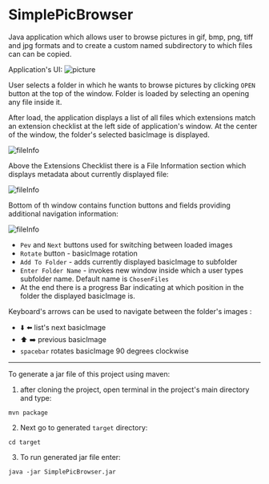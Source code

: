# SimplePicBrowser
Java application which allows user to browse pictures in gif, bmp, png, tiff and jpg formats and to create a custom named 
subdirectory to which files can can be copied. 

Application's UI:
![picture](https://sc-cdn.scaleengine.net/i/bd7435efa73646cb13cb9851bb93462e1.png)


User selects a folder in which he wants to browse pictures by clicking `OPEN` 
 button at the top of the window. Folder is loaded by selecting an opening any file inside it. 
 
 After load, the application displays a list of all files which extensions match an extension checklist at the left side of 
 application's window. At the center of the window, the folder's selected basicImage is displayed.
 
 ![fileInfo](https://sc-cdn.scaleengine.net/i/8d08b3251ea1a31baaa10d3e3b0317b81.png)
   
  
  Above the Extensions Checklist there is a File Information section which displays metadata about currently displayed file:
  
  ![fileInfo](https://sc-cdn.scaleengine.net/i/e2f1bbeaa8cad9dee4ecb70a07c592ad4.png)
  
  
  Bottom of th window contains function buttons and fields providing additional navigation information:
  
  ![fileInfo](https://sc-cdn.scaleengine.net/i/99abe815b80bf1f8dac49dcd620ccfde.png)
  
  * `Pev` and `Next` buttons used for switching between loaded images
  * `Rotate` button - basicImage rotation
  * `Add To Folder` - adds currently displayed basicImage to subfolder
  * `Enter Folder Name` - invokes new window inside which a user types subfolder name. 
  Default name is `ChosenFiles`
  * At the end there is a progress Bar indicating at which position in the folder the displayed basicImage is.
    
  
 Keyboard's arrows can be used to navigate between the folder's images :
 
 * :arrow_down: :arrow_left: list's next basicImage
 * :arrow_up: :arrow_right: previous basicImage
 * `spacebar` rotates basicImage 90 degrees clockwise 



---

To generate a jar file of this project using maven:
  1. after cloning the project, open terminal in the project's main directory and type:

  `mvn package`
  
  2. Next go to generated `target` directory:
  
  `cd target`
  
  3. To run generated jar file enter:
  
  `java -jar SimplePicBrowser.jar`
